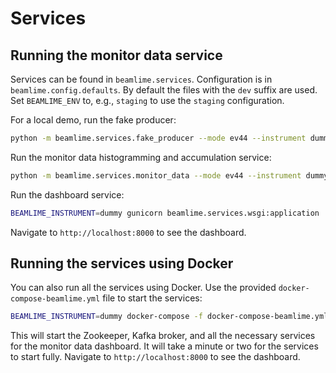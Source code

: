 # Services

## Running the monitor data service

Services can be found in `beamlime.services`.
Configuration is in `beamlime.config.defaults`.
By default the files with the `dev` suffix are used.
Set `BEAMLIME_ENV` to, e.g., `staging` to use the `staging` configuration.

For a local demo, run the fake producer:

```sh
python -m beamlime.services.fake_producer --mode ev44 --instrument dummy
```

Run the monitor data histogramming and accumulation service:

```sh
python -m beamlime.services.monitor_data --mode ev44 --instrument dummy
```

Run the dashboard service:

```sh
BEAMLIME_INSTRUMENT=dummy gunicorn beamlime.services.wsgi:application
```

Navigate to `http://localhost:8000` to see the dashboard.

## Running the services using Docker

You can also run all the services using Docker.
Use the provided `docker-compose-beamlime.yml` file to start the services:

```sh
BEAMLIME_INSTRUMENT=dummy docker-compose -f docker-compose-beamlime.yml up
```

This will start the Zookeeper, Kafka broker, and all the necessary services for the monitor data dashboard.
It will take a minute or two for the services to start fully.
Navigate to `http://localhost:8000` to see the dashboard.
